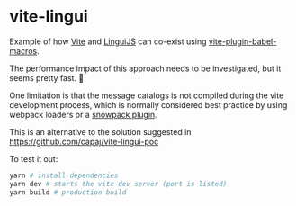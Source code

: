 # vite-lingui

Example of how [Vite](https://vitejs.dev/) and [LinguiJS](https://lingui.js.org/) can co-exist using [vite-plugin-babel-macros](https://github.com/itsMapleLeaf/vite-plugin-babel-macros).

The performance impact of this approach needs to be investigated, but it seems pretty fast. 🔎

One limitation is that the message catalogs is not compiled during the vite development process, which is normally considered best practice by using webpack loaders or a [snowpack plugin](https://lingui.js.org/ref/snowpack-plugin.html). 

This is an alternative to the solution suggested in https://github.com/capaj/vite-lingui-poc

To test it out:

```sh
yarn # install dependencies
yarn dev # starts the vite dev server (port is listed)
yarn build # production build
```
